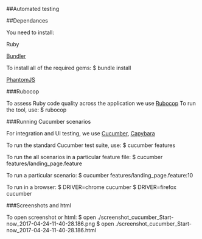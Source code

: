 ##Automated testing

##Dependances

You need to install:

Ruby

[Bundler](http://bundler.io/)

To install all of the required gems:
$ bundle install

[PhantomJS](https://github.com/teampoltergeist/poltergeist#installing-phantomjs)


###Rubocop

To assess Ruby code quality across the application we use
[Rubocop](https://github.com/bbatsov/rubocop)
To run the tool, use:
$ rubocop

###Running Cucumber scenarios

For integration and UI testing, we use [Cucumber](http://cukes.info/),
[Capybara](https://github.com/jnicklas/capybara)

To run the standard Cucumber test suite, use:
$ cucumber features 

To run the all scenarios in a particular feature file:
$ cucumber features/landing_page.feature  

To run a particular scenario:
$ cucumber features/landing_page.feature:10 

To run in a browser:
$ DRIVER=chrome cucumber
$ DRIVER=firefox cucumber


###Screenshots and html

To open screenshot or html:
$ open ./screenshot_cucumber_Start-now_2017-04-24-11-40-28.186.png
$ open ./screenshot_cucumber_Start-now_2017-04-24-11-40-28.186.html





